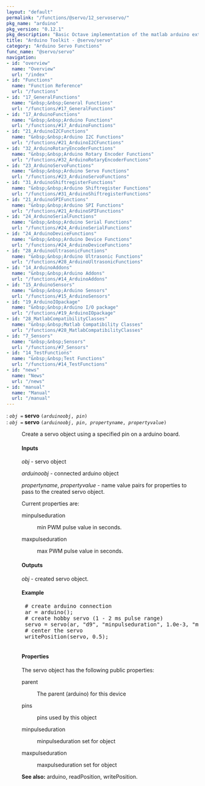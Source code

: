 ```yaml
---
layout: "default"
permalink: "/functions/@servo/12_servoservo/"
pkg_name: "arduino"
pkg_version: "0.12.1"
pkg_description: "Basic Octave implementation of the matlab arduino extension,  allowing communication to a programmed arduino board to control its  hardware."
title: "Arduino Toolkit - @servo/servo"
category: "Arduino Servo Functions"
func_name: "@servo/servo"
navigation:
- id: "overview"
  name: "Overview"
  url: "/index"
- id: "Functions"
  name: "Function Reference"
  url: "/functions"
- id: "17_GeneralFunctions"
  name: "&nbsp;&nbsp;General Functions"
  url: "/functions/#17_GeneralFunctions"
- id: "17_ArduinoFunctions"
  name: "&nbsp;&nbsp;Arduino Functions"
  url: "/functions/#17_ArduinoFunctions"
- id: "21_ArduinoI2CFunctions"
  name: "&nbsp;&nbsp;Arduino I2C Functions"
  url: "/functions/#21_ArduinoI2CFunctions"
- id: "32_ArduinoRotaryEncoderFunctions"
  name: "&nbsp;&nbsp;Arduino Rotary Encoder Functions"
  url: "/functions/#32_ArduinoRotaryEncoderFunctions"
- id: "23_ArduinoServoFunctions"
  name: "&nbsp;&nbsp;Arduino Servo Functions"
  url: "/functions/#23_ArduinoServoFunctions"
- id: "31_ArduinoShiftregisterFunctions"
  name: "&nbsp;&nbsp;Arduino Shiftregister Functions"
  url: "/functions/#31_ArduinoShiftregisterFunctions"
- id: "21_ArduinoSPIFunctions"
  name: "&nbsp;&nbsp;Arduino SPI Functions"
  url: "/functions/#21_ArduinoSPIFunctions"
- id: "24_ArduinoSerialFunctions"
  name: "&nbsp;&nbsp;Arduino Serial Functions"
  url: "/functions/#24_ArduinoSerialFunctions"
- id: "24_ArduinoDeviceFunctions"
  name: "&nbsp;&nbsp;Arduino Device Functions"
  url: "/functions/#24_ArduinoDeviceFunctions"
- id: "28_ArduinoUltrasonicFunctions"
  name: "&nbsp;&nbsp;Arduino Ultrasonic Functions"
  url: "/functions/#28_ArduinoUltrasonicFunctions"
- id: "14_ArduinoAddons"
  name: "&nbsp;&nbsp;Arduino Addons"
  url: "/functions/#14_ArduinoAddons"
- id: "15_ArduinoSensors"
  name: "&nbsp;&nbsp;Arduino Sensors"
  url: "/functions/#15_ArduinoSensors"
- id: "19_ArduinoIOpackage"
  name: "&nbsp;&nbsp;Arduino I/O package"
  url: "/functions/#19_ArduinoIOpackage"
- id: "28_MatlabCompatibilityClasses"
  name: "&nbsp;&nbsp;Matlab Compatibility Classes"
  url: "/functions/#28_MatlabCompatibilityClasses"
- id: "7_Sensors"
  name: "&nbsp;&nbsp;Sensors"
  url: "/functions/#7_Sensors"
- id: "14_TestFunctions"
  name: "&nbsp;&nbsp;Test Functions"
  url: "/functions/#14_TestFunctions"
- id: "news"
  name: "News"
  url: "/news"
- id: "manual"
  name: "Manual"
  url: "/manual"
---
```

<dl class="first-deftypefn">
<dt class="deftypefn" id="index-servo"><span class="category-def">: </span><span><code class="def-type"><var class="var">obj</var> =</code> <strong class="def-name">servo</strong> <code class="def-code-arguments">(<var class="var">arduinoobj</var>, <var class="var">pin</var>)</code><a class="copiable-link" href='#index-servo'></a></span></dt>
<dt class="deftypefnx def-cmd-deftypefn" id="index-servo-1"><span class="category-def">: </span><span><code class="def-type"><var class="var">obj</var> =</code> <strong class="def-name">servo</strong> <code class="def-code-arguments">(<var class="var">arduinoobj</var>, <var class="var">pin</var>, <var class="var">propertyname</var>, <var class="var">propertyvalue</var>)</code><a class="copiable-link" href='#index-servo-1'></a></span></dt>
<dd><p>Create a servo object using a specified pin on a arduino board.
</p>
<h4 class="subsubheading" id="Inputs">Inputs</h4>
<p><var class="var">obj</var> - servo object
</p>
<p><var class="var">arduinoobj</var> - connected arduino object
</p>
<p><var class="var">propertyname</var>,  <var class="var">propertyvalue</var> - name value pairs for properties to pass
 to the created servo object.
</p>
<p>Current properties are:
 </p><dl class="table">
<dt>minpulseduration</dt>
<dd><p>min PWM pulse value in seconds.
 </p></dd>
<dt>maxpulseduration</dt>
<dd><p>max PWM pulse value in seconds.
 </p></dd>
</dl>

<h4 class="subsubheading" id="Outputs">Outputs</h4>
<p><var class="var">obj</var> - created servo object.
</p>
<h4 class="subsubheading" id="Example">Example</h4>
<div class="example">
<pre class="example-preformatted"> # create arduino connection
 ar = arduino();
 # create hobby servo (1 - 2 ms pulse range)
 servo = servo(ar, &quot;d9&quot;, &quot;minpulseduration&quot;, 1.0e-3, &quot;maxpulseduration&quot;, 2e-3);
 # center the servo
 writePosition(servo, 0.5);
 </pre></div>

<h4 class="subsubheading" id="Properties">Properties</h4>
<p>The servo object has the following public properties:
 </p><dl class="table">
<dt>parent</dt>
<dd><p>The parent (arduino) for this device
 </p></dd>
<dt>pins</dt>
<dd><p>pins used by this object
 </p></dd>
<dt>minpulseduration</dt>
<dd><p>minpulseduration set for object
 </p></dd>
<dt>maxpulseduration</dt>
<dd><p>maxpulseduration set for object
 </p></dd>
</dl>


<p><strong class="strong">See also:</strong> arduino, readPosition, writePosition.
 </p></dd></dl>